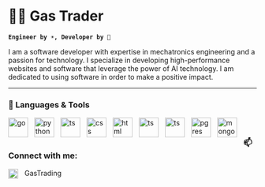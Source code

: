  # 👨‍🚀 Gas Trader 
**`Engineer by ☀️, Developer by 🌙`**

I am a software developer with expertise in mechatronics engineering and a passion for technology. I specialize in developing high-performance websites and software that leverage the power of AI technology. I am dedicated to using software in order to make a positive impact.

---

### 🧰 Languages & Tools

<img align="left" alt="go" width="40px" style="padding-right:10px;" src="https://cdn.jsdelivr.net/gh/devicons/devicon/icons/go/go-original-wordmark.svg" />
<img align="left" alt="python" width="40px" style="padding-right:10px;" src="https://cdn.jsdelivr.net/gh/devicons/devicon/icons/python/python-original.svg" />
<img align="left" alt="ts" width="40px" style="padding-right:10px;" src="https://cdn.jsdelivr.net/gh/devicons/devicon/icons/typescript/typescript-original.svg" />
<img align="left" alt="css" width="40px" style="padding-right:10px;" src="https://cdn.jsdelivr.net/gh/devicons/devicon/icons/css3/css3-original.svg" />
<img align="left" alt="html" width="40px" style="padding-right:10px;" src="https://cdn.jsdelivr.net/gh/devicons/devicon/icons/html5/html5-original.svg" />
<img align="left" alt="ts" width="40px" style="padding-right:10px;" src="https://cdn.jsdelivr.net/gh/devicons/devicon/icons/docker/docker-original.svg" />
<img align="left" alt="ts" width="40px" style="padding-right:10px;" src="https://cdn.jsdelivr.net/gh/devicons/devicon/icons/react/react-original.svg" />
<img align="left" alt="pgres" width="40px" style="padding-right:10px;" src="https://cdn.jsdelivr.net/gh/devicons/devicon/icons/postgresql/postgresql-original-wordmark.svg" />
<img align="left" alt="mongo" width="40px" style="padding-right:10px;" src="https://cdn.jsdelivr.net/gh/devicons/devicon/icons/mongodb/mongodb-original-wordmark.svg" />

<br />

### 📫 Connect with me:

<img align="left" alt="twitter" width="20px" style="padding-right:10px;" src="https://cdn.jsdelivr.net/gh/devicons/devicon/icons/twitter/twitter-original.svg" href="twitter.com/gastrading"  /> GasTrading


 
